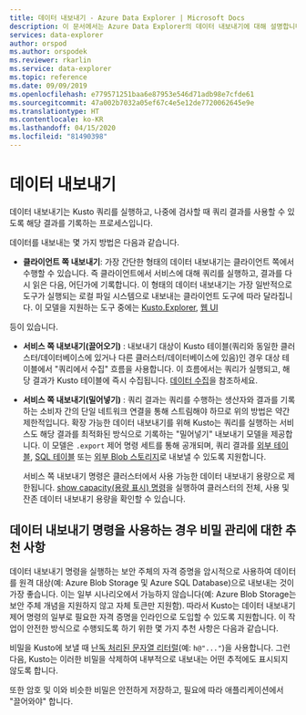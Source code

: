 ```yaml
---
title: 데이터 내보내기 - Azure Data Explorer | Microsoft Docs
description: 이 문서에서는 Azure Data Explorer의 데이터 내보내기에 대해 설명합니다.
services: data-explorer
author: orspod
ms.author: orspodek
ms.reviewer: rkarlin
ms.service: data-explorer
ms.topic: reference
ms.date: 09/09/2019
ms.openlocfilehash: e779571251baa6e87953e546d71adb98e7cfde61
ms.sourcegitcommit: 47a002b7032a05ef67c4e5e12de7720062645e9e
ms.translationtype: HT
ms.contentlocale: ko-KR
ms.lasthandoff: 04/15/2020
ms.locfileid: "81490398"
---
```

# <a name="data-export"></a>데이터 내보내기

데이터 내보내기는 Kusto 쿼리를 실행하고, 나중에 검사할 때 쿼리 결과를 사용할 수 있도록 해당 결과를 기록하는 프로세스입니다.

데이터를 내보내는 몇 가지 방법은 다음과 같습니다.

* **클라이언트 쪽 내보내기**: 가장 간단한 형태의 데이터 내보내기는 클라이언트 쪽에서 수행할 수 있습니다. 즉 클라이언트에서 서비스에 대해 쿼리를 실행하고, 결과를 다시 읽은 다음, 어딘가에 기록합니다. 이 형태의 데이터 내보내기는 가장 일반적으로 도구가 실행되는 로컬 파일 시스템으로 내보내는 클라이언트 도구에 따라 달라집니다. 이 모델을 지원하는 도구 중에는 [Kusto.Explorer](../../tools/kusto-explorer.md), [웹 UI](https://docs.microsoft.com/azure/data-explorer/web-query-data) 


 등이 있습니다.

* **서비스 쪽 내보내기(끌어오기)** : 내보내기 대상이 Kusto 테이블(쿼리와 동일한 클러스터/데이터베이스에 있거나 다른 클러스터/데이터베이스에 있음)인 경우 대상 테이블에서 "쿼리에서 수집" 흐름을 사용합니다. 이 흐름에서는 쿼리가 실행되고, 해당 결과가 Kusto 테이블에 즉시 수집됩니다. [데이터 수집](../data-ingestion/index.md)을 참조하세요.



* **서비스 쪽 내보내기(밀어넣기)** : 쿼리 결과는 쿼리를 수행하는 생산자와 결과를 기록하는 소비자 간의 단일 네트워크 연결을 통해 스트림해야 하므로 위의 방법은 약간 제한적입니다. 확장 가능한 데이터 내보내기를 위해 Kusto는 쿼리를 실행하는 서비스도 해당 결과를 최적화된 방식으로 기록하는 "밀어넣기" 내보내기 모델을 제공합니다. 이 모델은 `.export` 제어 명령 세트를 통해 공개되며, 쿼리 결과를 [외부 테이블](export-data-to-an-external-table.md), [SQL 테이블](export-data-to-sql.md) 또는 [외부 Blob 스토리지](export-data-to-storage.md)로 내보낼 수 있도록 지원합니다.
  
  서비스 쪽 내보내기 명령은 클러스터에서 사용 가능한 데이터 내보내기 용량으로 제한됩니다. 
  [show capacity(용량 표시) 명령](../../management/diagnostics.md#show-capacity)을 실행하여 클러스터의 전체, 사용 및 잔존 데이터 내보내기 용량을 확인할 수 있습니다.

## <a name="recommendations-for-secret-management-when-using-data-export-commands"></a>데이터 내보내기 명령을 사용하는 경우 비밀 관리에 대한 추천 사항

데이터 내보내기 명령을 실행하는 보안 주체의 자격 증명을 암시적으로 사용하여 데이터를 원격 대상(예: Azure Blob Storage 및 Azure SQL Database)으로 내보내는 것이 가장 좋습니다. 이는 일부 시나리오에서 가능하지 않습니다(예: Azure Blob Storage는 보안 주체 개념을 지원하지 않고 자체 토큰만 지원함). 따라서 Kusto는 데이터 내보내기 제어 명령의 일부로 필요한 자격 증명을 인라인으로 도입할 수 있도록 지원합니다. 이 작업이 안전한 방식으로 수행되도록 하기 위한 몇 가지 추천 사항은 다음과 같습니다.

비밀을 Kusto에 보낼 때 [난독 처리된 문자열 리터럴](../../query/scalar-data-types/string.md#obfuscated-string-literals)(예: `h@"..."`)을 사용합니다.
그런 다음, Kusto는 이러한 비밀을 삭제하여 내부적으로 내보내는 어떤 추적에도 표시되지 않도록 합니다.

또한 암호 및 이와 비슷한 비밀은 안전하게 저장하고, 필요에 따라 애플리케이션에서 "끌어와야" 합니다.
